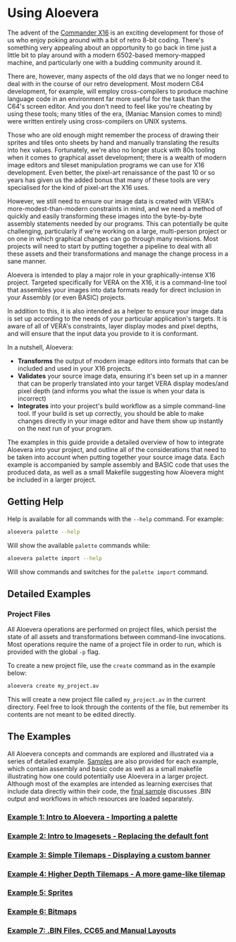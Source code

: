 # Using Aloevera

The advent of the [Commander X16](http://commanderx16.com/X16/Ready.html) is an exciting development for those of us who enjoy poking around with a bit of retro 8-bit coding. There's something very appealing about an opportunity to go back in time just a little bit to play around with a modern 6502-based memory-mapped machine, and particularly one with a budding community around it. 

There are, however, many aspects of the old days that we no longer need to deal with in the course of our retro development. Most modern C64 development, for example, will employ cross-compilers to produce machine language code in an environment far more useful for the task than the C64's screen editor. And you don't need to feel like you're cheating by using these tools; many titles of the era, (Maniac Mansion comes to mind) were written entirely using cross-compilers on UNIX systems.

Those who are old enough might remember the process of drawing their sprites and tiles onto sheets by hand and manually translating the results into hex values. Fortunately, we're also no longer stuck with 80s tooling when it comes to graphical asset development; there is a wealth of modern image editors and tileset manipulation programs we can use for X16 development. Even better, the pixel-art renaissance of the past 10 or so years has given us the added bonus that many of these tools are very specialised for the kind of pixel-art the X16 uses.

However, we still need to ensure our image data is created with VERA's more-modest-than-modern constraints in mind, and we need a method of quickly and easily transforming these images into the byte-by-byte assembly statements needed by our programs. This can potentially be quite challenging, particularly if we're working on a large, multi-person project or on one in which graphical changes can go through many revisions. Most projects will need to start by putting together a pipeline to deal with all these assets and their transformations and manage the change process in a sane manner.

Aloevera is intended to play a major role in your graphically-intense X16 project. Targeted specifically for VERA on the X16, it is a command-line tool that assembles your images into data formats ready for direct inclusion in your Assembly (or even BASIC) projects. 

In addition to this, it is also intended as a helper to ensure your image data is set up according to the needs of your particular application's targets. It is aware of all of VERA's constraints, layer display modes and pixel depths, and will ensure that the input data you provide to it is conformant.

In a nutshell, Aloevera:

* **Transforms** the output of modern image editors into formats that can be included and used in your X16 projects.
* **Validates** your source image data, ensuring it's been set up in a manner that can be properly translated into your target VERA display modes/and pixel depth (and informs you what the issue is when your data is incorrect)
* **Integrates** into your project's build workflow as a simple command-line tool. If your build is set up correctly, you should be able to make changes directly in your image editor and have them show up instantly on the next run of your program.

The examples in this guide provide a detailed overview of how to integrate Aloevera into your project, and outline all of the considerations that need to be taken into account when putting together your source image data. Each example is accompanied by sample assembly and BASIC code that uses the produced data, as well as a small Makefile suggesting how Aloevera might be included in a larger project.

## Getting Help

Help is available for all commands with the `--help` command. For example:

```.sh
aloevera palette --help
```

Will show the available `palette` commands while:

```.sh
aloevera palette import --help
```

Will show commands and switches for the `palette import` command.

## Detailed Examples


### Project Files

All Aloevera operations are performed on project files, which persist the state of all assets and transformations between command-line invocations. Most operations require the name of a project file in order to run, which is provided with the global `-p` flag.

To create a new project file, use the `create` command as in the example below:

```.sh
aloevera create my_project.av
```

This will create a new project file called `my_project.av` in the current directory. Feel free to look through the contents of the file, but remember its contents are not meant to be edited directly.

## The Examples

All Aloevera concepts and commands are explored and illustrated via a series of detailed example. [Samples](../samples) are also provided for each example, which contain assembly and basic code as well as a small makefile illustrating how one could potentially use Aloevera in a larger project. Although most of the examples are intended as learning exercises that include data directly within their code, the [final sample](ex_007.md) discusses .BIN output and workflows in which resources are loaded separately.


### [Example 1: Intro to Aloevera - Importing a palette](./ex_001.md)
### [Example 2: Intro to Imagesets - Replacing the default font](./ex_002.md)
### [Example 3: Simple Tilemaps - Displaying a custom banner](./ex_003.md)
### [Example 4: Higher Depth Tilemaps - A more game-like tilemap](./ex_004.md)
### [Example 5: Sprites](./ex_005.md)
### [Example 6: Bitmaps](./ex_006.md)
### [Example 7: .BIN Files, CC65 and Manual Layouts](./ex_007.md)
